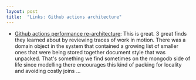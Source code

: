 ```yaml
---
layout: post
title:  "Links: Github actions architecture"
---
```


* [Github actions performance re-architecture](https://github.blog/2022-09-16-how-we-tripled-max-concurrent-jobs-to-boost-performance-of-github-actions/): This is great. 3 great finds they learned about by reviewing traces of work in motion. There was a domain object in the system that contained a growing list of smaller ones that were being stored together document style that was unpacked. That's something we find sometimes on the mongodb side of life since modelling there encourages this kind of packing for locality and avoiding costly joins ...
